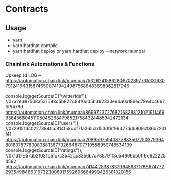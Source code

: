 # Contracts

## Usage

- yarn 
- yarn hardhat compile
- yarn hardhat deploy or yarn hardhat deploy --network mumbai


### Chainlink Automations & Functions

Upkeep Id LOG⇒ https://automation.chain.link/mumbai/75326241586280970289773533163079124194315874650874194249875686483698062817946

console.log(getSourceID("twitterIds"));
//0xa2ed87508a531598d5b822c84f0d05b392333ee4a0a186ed79e4c46675f5478d
https://automation.chain.link/mumbai/86997237276821682881210219114699384568045110504626347985217584324485942472134
  console.log(getSourceID("users"));
//0x2915fdc0227384fcc814f58cdf71a265cb1530f6f96377ddb809cf86b7231f41
https://automation.chain.link/mumbai/20865975940877883507250379394801837877800838813677926648707710558950748534139
  console.log(getSourceID("ratings"));
//0x1d17957db2f031b5fc7c3542ac3356b7c788791f3d54966bb0ff6e622225d582
https://automation.chain.link/mumbai/74144283878379645637176867477229354984663197323006917592696664999426381820156